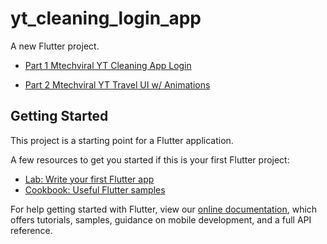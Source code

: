 # yt_cleaning_login_app

A new Flutter project.

- [Part 1 Mtechviral YT Cleaning App Login](https://www.youtube.com/watch?v=HW1P25kG0_k)

- [Part 2 Mtechviral YT Travel UI w/ Animations](https://www.youtube.com/watch?v=IijBHKiE9mI)

## Getting Started

This project is a starting point for a Flutter application.

A few resources to get you started if this is your first Flutter project:

- [Lab: Write your first Flutter app](https://flutter.dev/docs/get-started/codelab)
- [Cookbook: Useful Flutter samples](https://flutter.dev/docs/cookbook)

For help getting started with Flutter, view our
[online documentation](https://flutter.dev/docs), which offers tutorials,
samples, guidance on mobile development, and a full API reference.
